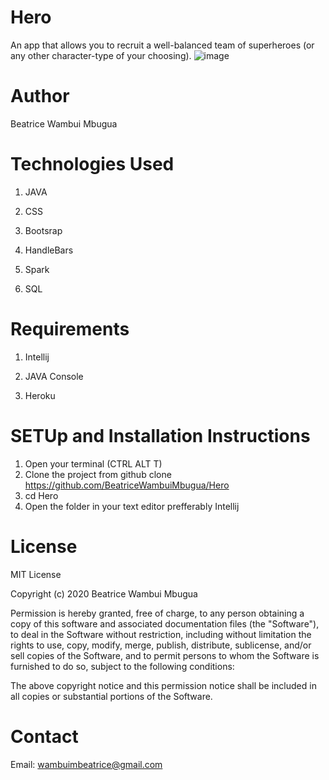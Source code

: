 # Hero
An app that allows you to recruit a well-balanced team of superheroes (or any other character-type of your choosing).
![image](https://user-images.githubusercontent.com/68596845/97143334-8e3d6c00-1773-11eb-8c2d-c6b6bcfd6dd8.png)

# Author 

Beatrice Wambui Mbugua

# Technologies Used

1. JAVA

2. CSS

3. Bootsrap

4. HandleBars

5. Spark

6. SQL

# Requirements

1. Intellij

2. JAVA Console

3. Heroku

# SETUp and Installation Instructions

1. Open your terminal (CTRL ALT T)
2. Clone the project from github clone https://github.com/BeatriceWambuiMbugua/Hero
3. cd Hero
4. Open the folder in your text editor prefferably Intellij 

# License

MIT License

Copyright (c) 2020 Beatrice Wambui Mbugua

Permission is hereby granted, free of charge, to any person obtaining a copy of this software and associated documentation files (the "Software"), to deal in the Software without restriction, including without limitation the rights to use, copy, modify, merge, publish, distribute, sublicense, and/or sell copies of the Software, and to permit persons to whom the Software is furnished to do so, subject to the following conditions:

The above copyright notice and this permission notice shall be included in all copies or substantial portions of the Software.

# Contact

Email: wambuimbeatrice@gmail.com

